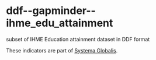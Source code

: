 # ddf--gapminder--ihme_edu_attainment

subset of IHME Education attainment dataset in DDF format

These indicators are part of [Systema Globalis](https://github.com/open-numbers/ddf--gapminder--systema_globalis).
